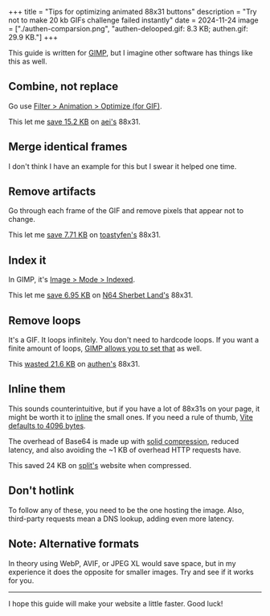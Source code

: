 +++
title = "Tips for optimizing animated 88x31 buttons"
description = "Try not to make 20 kb GIFs challenge failed instantly"
date = 2024-11-24
image = ["./authen-comparsion.png", "authen-delooped.gif: 8.3 KB; authen.gif: 29.9 KB."]
+++

This guide is written for [GIMP](https://gimp.org), but I imagine other software has things like this as well.

## Combine, not replace

Go use [Filter > Animation > Optimize (for GIF)](https://docs.gimp.org/en/plug-in-optimize.html).

This let me [save 15.2 KB](https://github.com/Jack5079/Jack5079/commit/c83911f8455ad96dedf25aa8b159764c6cf57d2a) on [aei's](https://aei.sh) 88x31.

## Merge identical frames

I don't think I have an example for this but I swear it helped one time.

## Remove artifacts

Go through each frame of the GIF and remove pixels that appear not to change.

This let me [save 7.71 KB](https://github.com/Jack5079/Jack5079/commits/8c49614853be80ddf56283ed3ffbf22f84dd589c/src/components/Buttons/toastyfen.gif) on [toastyfen's](https://toasty.zone) 88x31.

## Index it

In GIMP, it's [Image > Mode > Indexed](https://docs.gimp.org/en/gimp-image-convert-indexed.html).

This let me [save 6.95 KB](https://github.com/Jack5079/Jack5079/commit/5c5d51683c61548c96fbb33c2caac485c593ad72) on [N64 Sherbet Land's](https://gba.ioi-xd.net) 88x31.

## Remove loops

It's a GIF. It loops infinitely. You don't need to hardcode loops. If you want a finite amount of loops, [GIMP allows you to set that](https://docs.gimp.org/en/gimp-images-out.html#file-gif-save) as well.

This [wasted 21.6 KB](https://github.com/Jack5079/Jack5079/commit/5610bf2eaedb88bc80dffaaaf21ce5e2a5931771) on [authen's](https://authenyo.xyz) 88x31.

## Inline them

This sounds counterintuitive, but if you have a lot of 88x31s on your page, it might be worth it to [inline](https://developer.mozilla.org/en-US/docs/Web/URI/Schemes/data) the small ones. If you need a rule of thumb, [Vite defaults to 4096 bytes](https://vite.dev/config/build-options.html#build-assetsinlinelimit).

The overhead of Base64 is made up with [solid compression](https://en.wikipedia.org/wiki/Solid_compression), reduced latency, and also avoiding the ~1 KB of overhead HTTP requests have.

This saved 24 KB on [split's](https://split.pet) website when compressed.

## Don't hotlink

To follow any of these, you need to be the one hosting the image. Also, third-party requests mean a DNS lookup, adding even more latency.

## Note: Alternative formats

In theory using WebP, AVIF, or JPEG XL would save space, but in my experience it does the opposite for smaller images. Try and see if it works for you.

---

I hope this guide will make your website a little faster. Good luck!
